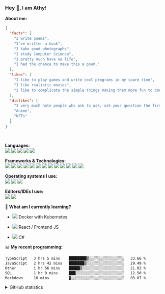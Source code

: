 ### Hey 👋, I am Athy!<br>

**About me:**


```json
{
  "facts": [
    "I write poems",
    "I've written a book",
    "I take good photographs",
    "I study Computer Science",
    "I pretty much have no life",
    "I had the chance to make this a poem."
  ],
  "likes": [
    "I like to play games and write cool programs in my spare time",
    "I like realistic movies",
    "I like to complicate the simple things making them more fun to code."
  ],
  "dislikes": [
    "I very much hate people who ask to ask, ask your question the first time",
    "Anime",
    "NFTs"
  ]
}
```
<br>


**Languages:**<br>
<code><img height="20" src="https://cdn.jsdelivr.net/gh/devicons/devicon/icons/python/python-original.svg"></code>
<code><img height="20" src="https://cdn.jsdelivr.net/gh/devicons/devicon/icons/javascript/javascript-original.svg"></code>
<code><img height="20" src="https://cdn.jsdelivr.net/gh/devicons/devicon/icons/java/java-original.svg"></code>
<code><img height="20" src="https://cdn.jsdelivr.net/gh/devicons/devicon/icons/html5/html5-original.svg"></code>
<code><img height="20" src="https://cdn.jsdelivr.net/gh/devicons/devicon/icons/lua/lua-original.svg"></code>

**Frameworks & Technologies:**<br />
<code><img height="20" src="https://cdn.jsdelivr.net/gh/devicons/devicon/icons/nodejs/nodejs-original.svg" /></code>
<code><img height="20" src="https://cdn.jsdelivr.net/gh/devicons/devicon/icons/nextjs/nextjs-original.svg" /></code>
<code><img height="20" src="https://cdn.jsdelivr.net/gh/devicons/devicon/icons/typescript/typescript-original.svg" /></code>
<code><img height="20" src="https://cdn.jsdelivr.net/gh/devicons/devicon/icons/react/react-original.svg" /></code>
<code><img height="20" src="https://cdn.jsdelivr.net/gh/devicons/devicon/icons/express/express-original.svg" /></code>
<code><img height="20" src="https://cdn.jsdelivr.net/gh/devicons/devicon/icons/docker/docker-original.svg" /></code>
<code><img height="20" src="https://cdn.jsdelivr.net/gh/devicons/devicon/icons/kubernetes/kubernetes-plain.svg" /></code>
<code><img height="20" src="https://cdn.jsdelivr.net/gh/devicons/devicon/icons/mysql/mysql-original.svg" /></code>
<code><img height="20" src="https://cdn.jsdelivr.net/gh/devicons/devicon/icons/postgresql/postgresql-original.svg" /></code>
<code><img height="20" src="https://cdn.jsdelivr.net/gh/devicons/devicon/icons/mongodb/mongodb-original.svg" /></code>
<code><img height="20" src="https://cdn.jsdelivr.net/gh/devicons/devicon/icons/git/git-original.svg" /></code>
<code><img height="20" src="https://cdn.jsdelivr.net/gh/devicons/devicon/icons/digitalocean/digitalocean-original.svg" /></code>
<code><img height="20" src="https://cdn.jsdelivr.net/gh/devicons/devicon/icons/tailwindcss/tailwindcss-plain.svg" /></code>

**Operating systems I use:**<br>
<code><img height="20" src="https://cdn.jsdelivr.net/gh/devicons/devicon/icons/windows8/windows8-original.svg" /></code>
<code><img height="20" src="https://cdn.jsdelivr.net/gh/devicons/devicon/icons/ubuntu/ubuntu-plain.svg" /></code>
<code><img height="20" src="https://cdn.jsdelivr.net/gh/devicons/devicon/icons/centos/centos-original.svg" /></code>

**Editors/IDEs I use:**<br>
<code><img height="20" src="https://img.icons8.com/color/48/000000/visual-studio-code-2019.png"/></code>
<code><img height="20" src="https://cdn.jsdelivr.net/gh/devicons/devicon/icons/jetbrains/jetbrains-original.svg" /></code>



📙 **What am I currently learning?**

- <img height="20" src="https://cdn.jsdelivr.net/gh/devicons/devicon/icons/docker/docker-original.svg" /> Docker with Kubernetes

- <img height="20" src="https://cdn.jsdelivr.net/gh/devicons/devicon/icons/react/react-original.svg" /> React / Frontend JS

- <img height="20" src="https://cdn.jsdelivr.net/gh/devicons/devicon/icons/csharp/csharp-original.svg" /> C#


📊 **My recent programming:**

<!--START_SECTION:waka-->
```text
TypeScript   3 hrs 5 mins    ████████▒░░░░░░░░░░░░░░░░   33.66 % 
JavaScript   2 hrs 42 mins   ███████▒░░░░░░░░░░░░░░░░░   29.49 % 
Other        1 hr 56 mins    █████▒░░░░░░░░░░░░░░░░░░░   21.02 % 
SQL          1 hr 9 mins     ███░░░░░░░░░░░░░░░░░░░░░░   12.50 % 
Markdown     16 mins         ▓░░░░░░░░░░░░░░░░░░░░░░░░   03.07 % 
```
<!--END_SECTION:waka-->
<details>
  <summary>GitHub statistics</summary>
  <a href="https://github.com/athyk">
      <img align="center" src="https://github.com/athyk/github-stats/blob/master/generated/overview.svg" />
   <a href="https://github.com/athyk">
     <img align="center" src="https://github.com/athyk/github-stats/blob/master/generated/languages.svg" />
</details>

